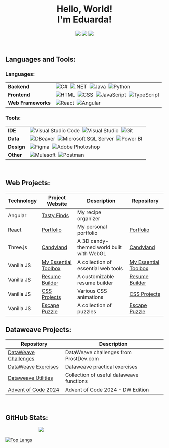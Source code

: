 <h1 align="center"> Hello, World! <br> I'm Eduarda!</h1>

<div align="center">
<a href="mailto:eduardasofia2000@gmail.com"><img src="https://img.shields.io/badge/Gmail-D14836?style=for-the-badge&logo=gmail&logoColor=white"></a>
<a href="https://www.linkedin.com/in/eduardabastos"><img src="https://img.shields.io/badge/linkedin-0077B5.svg?style=for-the-badge&logo=linkedin&logoColor=white"></a>
<a href="https://eduardasrbastos.github.io/portfolio"><img src="https://img.shields.io/badge/Portfolio-255E63?style=for-the-badge&logo=About.me&logoColor=white"></a>
</div>

<p>&nbsp;</p>
<h2>Languages and Tools:</h2>

<h3>Languages:</h3>
<table>
  <tbody>
    <tr>
      <td><b>Backend</b></td>
      <td>
        <img src="https://img.shields.io/badge/c%23-%23239120.svg?style=for-the-badge&logo=csharp&logoColor=white" title="C#">&nbsp
        <img src="https://img.shields.io/badge/.NET-512BD4?style=for-the-badge&logo=dotnet&logoColor=white" title=".NET">&nbsp
        <img src="https://img.shields.io/badge/Java-ED8B00?style=for-the-badge&logo=openjdk&logoColor=white" title="Java">&nbsp
        <img src="https://img.shields.io/badge/Python-3776AB?style=for-the-badge&logo=python&logoColor=white" title="Python">
      </td>
    </tr>
    <tr>
      <td><b>Frontend</b></td>
      <td>
        <img src="https://img.shields.io/badge/HTML-239120?style=for-the-badge&logo=html5&logoColor=white" title="HTML">&nbsp
        <img src="https://img.shields.io/badge/CSS-239120?&style=for-the-badge&logo=css3&logoColor=white" title="CSS">&nbsp
        <img src="https://img.shields.io/badge/JavaScript-323330?style=for-the-badge&logo=javascript&logoColor=F7DF1E" title="JavaScript">&nbsp
        <img src="https://img.shields.io/badge/TypeScript-007ACC?style=for-the-badge&logo=typescript&logoColor=white" title="TypeScript">
      </td>
    </tr>
    <tr>
      <td><b>Web Frameworks</b></td>
      <td>
        <img src="https://img.shields.io/badge/React-20232A?style=for-the-badge&logo=react&logoColor=61DAFB" title="React">&nbsp
        <img src="https://img.shields.io/badge/Angular-DD0031?style=for-the-badge&logo=angular&logoColor=white" title="Angular">
      </td>
    </tr>
  </tbody>
</table>

<h3>Tools:</h3>
<table>
  <tbody>
    <tr>
      <td><b>IDE</b></td>
      <td>
        <img src="https://img.shields.io/badge/Visual_Studio_Code-0078D4?style=for-the-badge&logo=visual%20studio%20code&logoColor=white" title="Visual Studio Code">&nbsp
        <img src="https://img.shields.io/badge/Visual_Studio-5C2D91?style=for-the-badge&logo=visual%20studio&logoColor=white" title="Visual Studio">&nbsp
        <img src="https://img.shields.io/badge/Git-F05032.svg?style=for-the-badge&logo=Git&logoColor=white" title="Git">
      </td>
    </tr>
    <tr>
      <td><b>Data</b></td>
      <td>
        <img src="https://img.shields.io/badge/DBeaver-382923.svg?style=for-the-badge&logo=DBeaver&logoColor=white" title="DBeaver">&nbsp
        <img src="https://img.shields.io/badge/Microsoft%20SQL%20Server-CC2927?style=for-the-badge&logo=microsoft%20sql%20server&logoColor=white" title="Microsoft SQL Server">&nbsp
        <img src="https://img.shields.io/badge/PowerBI-F2C811?style=for-the-badge&logo=Power%20BI&logoColor=white" title="Power BI">&nbsp
      </td>
    </tr>
    <tr>
      <td><b>Design</b></td>
      <td>
        <img src="https://img.shields.io/badge/Figma-F24E1E?style=for-the-badge&logo=figma&logoColor=white" title="Figma">&nbsp
        <img src="https://img.shields.io/badge/Adobe%20Photoshop-31A8FF?style=for-the-badge&logo=Adobe%20Photoshop&logoColor=black" title="Adobe Photoshop">&nbsp
      </td>
    </tr>
    <tr>
      <td><b>Other</b></td>
      <td>
        <img src="https://img.shields.io/badge/Mulesoft-00A0DF.svg?style=for-the-badge&logo=Mulesoft&logoColor=white" title="Mulesoft">&nbsp
        <img src="https://img.shields.io/badge/Postman-FF6C37.svg?style=for-the-badge&logo=Postman&logoColor=white" title="Postman">&nbsp
      </td>
    </tr>
  </tbody>
</table>

<p>&nbsp;</p>
<h2>Web Projects: </h2>
<table>
  <thead>
    <tr>
      <th>Technology</th>
      <th>Project Website</th>
      <th>Description</th>
      <th>Repository</th>
    </tr>
  </thead>
  <tbody>
    <tr>
      <td>Angular</td>
      <td><a href="https://tastyfinds.vercel.app">Tasty Finds</a></td>
      <td>My recipe organizer</td>
      <td></td>
    </tr>
    <tr>
      <td>React</td>
      <td><a href="https://eduardasrbastos.github.io/portfolio">Portfolio</a></td>
      <td>My personal portfolio</td>
      <td><a href="https://github.com/EduardaSRBastos/portfolio">Portfolio</a></td>
    </tr>
    <tr>
      <td>Three.js</td>
      <td><a href="https://eduardasrbastos.github.io/WebGL-Project">Candyland</a></td>
      <td>A 3D candy-themed world built with WebGL</td>
      <td><a href="https://github.com/EduardaSRBastos/WebGL-Project">Candyland</a></td>
    </tr>
    <tr>
      <td>Vanilla JS</td>
      <td><a href="https://eduardasrbastos.github.io/my-essential-toolbox">My Essential Toolbox</a></td>
      <td>A collection of essential web tools</td>
      <td><a href="https://github.com/EduardaSRBastos/my-essential-toolbox">My Essential Toolbox</a></td>
    </tr>
    <tr>
      <td>Vanilla JS</td>
      <td><a href="https://eduardasrbastos.github.io/resume-builder">Resume Builder</a></td>
      <td>A customizable resume builder</td>
      <td><a href="https://github.com/EduardaSRBastos/resume-builder">Resume Builder</a></td>
    </tr>
    <tr>
      <td>Vanilla JS</td>
      <td><a href="https://eduardasrbastos.github.io/css-projects">CSS Projects</a></td>
      <td>Various CSS animations</td>
      <td><a href="https://github.com/EduardaSRBastos/css-projects">CSS Projects</a></td>
    </tr>
    <tr>
      <td>Vanilla JS</td>
      <td><a href="https://eduardasrbastos.github.io/escape-puzzle">Escape Puzzle</a></td>
      <td>A collection of puzzles</td>
      <td><a href="https://github.com/EduardaSRBastos/escape-puzzle">Escape Puzzle</a></td>
    </tr>
  </tbody>
</table>

<h2>Dataweave Projects: </h2>
<table>
  <thead>
    <tr>
      <th>Repository</th>
      <th>Description</th>
    </tr>
  </thead>
  <tbody>
     <tr>
      <td><a href="https://github.com/EduardaSRBastos/dataweave-challenges">DataWeave Challenges</a></td>
      <td>DataWeave challenges from ProstDev.com </td>
    </tr>
    <tr>
      <td><a href="https://github.com/EduardaSRBastos/dataweave-exercises">DataWeave Exercises</a></td>
      <td>Dataweave practical exercises</td>
    </tr>
    <tr>
      <td><a href="https://github.com/EduardaSRBastos/dataweave-utilities">Dataweave Utilities</a></td>
      <td>Collection of useful dataweave functions</td>
    </tr>
    <tr>
      <td><a href="https://github.com/EduardaSRBastos/advent-of-code-2024">Advent of Code 2024</a></td>
      <td>Advent of Code 2024 - DW Edition</td>
    </tr>
  </tbody>
</table>

<p>&nbsp</p>
<h2>GitHub Stats: </h2>

         [![](https://komarev.com/ghpvc/?username=EduardaSRBastos&color=yellow&abbreviated=true&label=Views)](https://github.com/EduardaSRBastos?tab=repositories)

[![Top Langs](https://github-readme-stats.vercel.app/api/top-langs/?username=EduardaSRBastos&size_weight=0.5&count_weight=0.5&layout=compact&title_color=fcba03&text_color=f8f8f2&bg_color=1a212b&langs_count=6)](https://github.com/EduardaSRBastos?tab=repositories)

<!--
**EduardaSRBastos/EduardaSRBastos** is a ✨ _special_ ✨ repository because its `README.md` (this file) appears on your GitHub profile.

Here are some ideas to get you started:

- 🔭 I’m currently working on ...
- 🌱 I’m currently learning ...
- 👯 I’m looking to collaborate on ...
- 🤔 I’m looking for help with ...
- 💬 Ask me about ...
- 📫 How to reach me: ...
- 😄 Pronouns: ...
- ⚡ Fun fact: ...
-->
